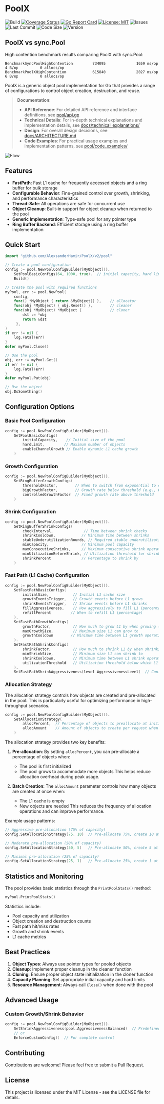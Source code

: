 # PoolX

![Build](https://github.com/AlexsanderHamir/PoolX/actions/workflows/test.yml/badge.svg)
[![Coverage Status](https://coveralls.io/repos/github/AlexsanderHamir/PoolX/badge.svg?branch=main)](https://coveralls.io/github/AlexsanderHamir/PoolX?branch=main)
[![Go Report Card](https://goreportcard.com/badge/github.com/AlexsanderHamir/PoolX)](https://goreportcard.com/report/github.com/AlexsanderHamir/PoolX)
[![License: MIT](https://img.shields.io/badge/License-MIT-yellow.svg)](https://opensource.org/licenses/MIT)
![Issues](https://img.shields.io/github/issues/AlexsanderHamir/PoolX)
![Last Commit](https://img.shields.io/github/last-commit/AlexsanderHamir/PoolX)
![Code Size](https://img.shields.io/github/languages/code-size/AlexsanderHamir/PoolX)
![Version](https://img.shields.io/github/v/tag/AlexsanderHamir/PoolX?sort=semver)


## PoolX vs sync.Pool

High contention benchmark results comparing PoolX with sync.Pool:

```
BenchmarkSyncPoolHighContention         734095              1659 ns/op               4 B/op          0 allocs/op
BenchmarkPoolXHighContention            615840              2027 ns/op               6 B/op          0 allocs/op
```

PoolX is a generic object pool implementation for Go that provides a range of configurations to control object creation, destruction, and reuse.

> **Documentation**:
>
> - **API Reference**: For detailed API reference and interface definitions, see [pool/api.go](../pool/api.go)
> - **Technical Details**: For in-depth technical explanations and implementation details, see [docs/technical_explanations/](technical_explanations/)
> - **Design**: For overall design decisions, see [docs/ARCHITECTURE.md](ARCHITECTURE.md)
> - **Code Examples**: For practical usage examples and implementation patterns, see [pool/code_examples/](../code_examples)

![Flow](../assets/flow.png)

## Features

- **FastPath**: Fast L1 cache for frequently accessed objects and a ring buffer for bulk storage
- **Configurable Behavior**: Fine-grained control over growth, shrinking, and performance characteristics
- **Thread-Safe**: All operations are safe for concurrent use
- **Object Cleanup**: Built-in support for object cleanup when returned to the pool
- **Generic Implementation**: Type-safe pool for any pointer type
- **Ring Buffer Backend**: Efficient storage using a ring buffer implementation

## Quick Start

```go
import "github.com/AlexsanderHamir/PoolX/v2/pool"

// Create a pool configuration
config := pool.NewPoolConfigBuilder[MyObject]().
    SetPoolBasicConfigs(64, 1000, true).  // initial capacity, hard limit, enable channel growth
    Build()

// Create the pool with required functions
myPool, err := pool.NewPool(
    config,
    func() *MyObject { return &MyObject{} },    // allocator
    func(obj *MyObject) { obj.Reset() },        // cleaner
    func(obj *MyObject) *MyObject {             // cloner
        dst := *obj
		return &dst
     },
)
if err != nil {
    log.Fatal(err)
}
defer myPool.Close()

// Use the pool
obj, err := myPool.Get()
if err != nil {
    log.Fatal(err)
}
defer myPool.Put(obj)

// Use the object
obj.DoSomething()
```

## Configuration Options

### Basic Pool Configuration

```go
config := pool.NewPoolConfigBuilder[MyObject]().
    SetPoolBasicConfigs(
        initialCapacity,    // Initial size of the pool
        hardLimit,         // Maximum number of objects
        enableChannelGrowth // Enable dynamic L1 cache growth
    )
```

### Growth Configuration

```go
config := pool.NewPoolConfigBuilder[MyObject]().
    SetRingBufferGrowthConfigs(
        thresholdFactor,        // When to switch from exponential to controlled growth
        bigGrowthFactor,        // Growth rate below threshold (e.g., 0.75 for 75% growth)
        controlledGrowthFactor  // Fixed growth rate above threshold
    )
```

### Shrink Configuration

```go
config := pool.NewPoolConfigBuilder[MyObject]().
    SetRingBufferShrinkConfigs(
        checkInterval,              // Time between shrink checks
        shrinkCooldown,            // Minimum time between shrinks
        stableUnderutilizationRounds, // Required stable underutilization rounds
        minCapacity,               // Minimum pool capacity
        maxConsecutiveShrinks,     // Maximum consecutive shrink operations
        minUtilizationBeforeShrink, // Utilization threshold for shrinking
        shrinkPercent              // Percentage to shrink by
    )
```

### Fast Path (L1 Cache) Configuration

```go
config := pool.NewPoolConfigBuilder[MyObject]().
    SetFastPathBasicConfigs(
        initialSize,           // Initial L1 cache size
        growthEventsTrigger,   // Growth events before L1 grows
        shrinkEventsTrigger,   // Shrink events before L1 shrinks
        fillAggressiveness,    // How aggressively to fill L1 (percentage)
        refillPercent         // When to refill L1 (percentage)
    ).
    SetFastPathGrowthConfigs(
        growthFactor,          // How much to grow L1 by when growing (e.g., 0.5 for 50% growth)
        maxGrowthSize,         // Maximum size L1 can grow to
        growthCooldown        // Minimum time between L1 growth operations
    ).
    SetFastPathShrinkConfigs(
        shrinkFactor,          // How much to shrink L1 by when shrinking (e.g., 0.25 for 25% reduction)
        minShrinkSize,         // Minimum size L1 can shrink to
        shrinkCooldown,        // Minimum time between L1 shrink operations
        utilizationThreshold   // Utilization threshold below which L1 can shrink
    ).
    SetFastPathShrinkAggressiveness(level AggressivenessLevel)  // Configure L1 shrink behavior using predefined levels (1-5)
```

### Allocation Strategy

The allocation strategy controls how objects are created and pre-allocated in the pool. This is particularly useful for optimizing performance in high-throughput scenarios.

```go
config := pool.NewPoolConfigBuilder[MyObject]().
    SetAllocationStrategy(
        allocPercent,  // Percentage of objects to preallocate at initialization and when growing
        allocAmount    // Amount of objects to create per request when L1 is empty
    )
```

The allocation strategy provides two key benefits:

1. **Pre-allocation**: By setting `allocPercent`, you can pre-allocate a percentage of objects when:

   - The pool is first initialized
   - The pool grows to accommodate more objects
     This helps reduce allocation overhead during peak usage.

2. **Batch Creation**: The `allocAmount` parameter controls how many objects are created at once when:
   - The L1 cache is empty
   - New objects are needed
     This reduces the frequency of allocation operations and can improve performance.

Example usage patterns:

```go
// Aggressive pre-allocation (75% of capacity)
config.SetAllocationStrategy(75, 10)  // Pre-allocate 75%, create 10 at a time

// Moderate pre-allocation (50% of capacity)
config.SetAllocationStrategy(50, 5)   // Pre-allocate 50%, create 5 at a time

// Minimal pre-allocation (25% of capacity)
config.SetAllocationStrategy(25, 1)   // Pre-allocate 25%, create 1 at a time
```

## Statistics and Monitoring

The pool provides basic statistics through the `PrintPoolStats()` method:

```go
myPool.PrintPoolStats()
```

Statistics include:

- Pool capacity and utilization
- Object creation and destruction counts
- Fast path hit/miss rates
- Growth and shrink events
- L1 cache metrics

## Best Practices

1. **Object Types**: Always use pointer types for pooled objects
2. **Cleanup**: Implement proper cleanup in the cleaner function
3. **Cloning**: Ensure proper object state initialization in the cloner function
4. **Capacity Planning**: Set appropriate initial capacity and hard limits
5. **Resource Management**: Always call `Close()` when done with the pool

## Advanced Usage

### Custom Growth/Shrink Behavior

```go
config := pool.NewPoolConfigBuilder[MyObject]().
    SetShrinkAggressiveness(pool.AggressivenessBalanced)  // Predefined levels
    // or
    EnforceCustomConfig()  // For complete control
```

## Contributing

Contributions are welcome! Please feel free to submit a Pull Request.

## License

This project is licensed under the MIT License - see the LICENSE file for details.
